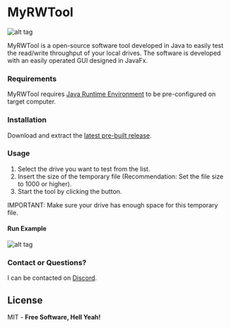 # MyRWTool

![alt tag](http://fredrikbakken.no/MyRWTool.png)

MyRWTool is a open-source software tool developed in Java to easily test the read/write throughput of your local drives. The software is developed with an easily operated GUI designed in JavaFx.

### Requirements

MyRWTool requires [Java Runtime Environment](http://www.oracle.com/technetwork/java/javase/downloads/jre8-downloads-2133155.html) to be pre-configured on target computer.

### Installation

Download and extract the [latest pre-built release](https://github.com/FredrikBakken/MyReadWriteSpeed/blob/master/releases/).

### Usage

1. Select the drive you want to test from the list.
2. Insert the size of the temporary file (Recommendation: Set the file size to 1000 or higher).
3. Start the tool by clicking the button.

IMPORTANT: Make sure your drive has enough space for this temporary file.

#### Run Example
![alt tag](http://fredrikbakken.no/MyRWTool_Example.png)

### Contact or Questions?

I can be contacted on [Discord](https://discord.gg/e3PgF4f).

License
----
MIT - **Free Software, Hell Yeah!**
